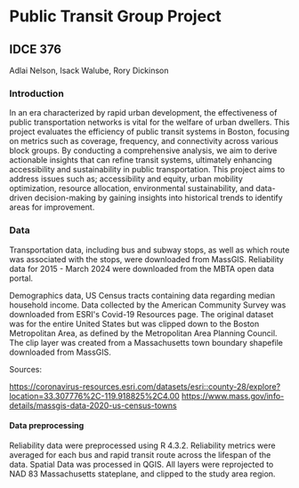 # Public Transit Group Project
## IDCE 376
Adlai Nelson, Isack Walube, Rory Dickinson

### Introduction
In an era characterized by rapid urban development, the effectiveness of public transportation networks is vital for the welfare of urban dwellers. This project evaluates the efficiency of public transit systems in Boston, focusing on metrics such as coverage, frequency, and connectivity across various block groups. By conducting a comprehensive analysis, we aim to derive actionable insights that can refine transit systems, ultimately enhancing accessibility and sustainability in public transportation.
This project aims to address issues such as; accessibility and equity, urban mobility optimization, resource allocation, environmental sustainability, and data-driven decision-making by gaining insights into historical trends to identify areas for improvement. 

### Data

Transportation data, including bus and subway stops, as well as which route was associated with the stops, were downloaded from MassGIS. Reliability data for 2015 - March 2024 were downloaded from the MBTA open data portal. 

Demographics data, US Census tracts containing data regarding median household income. Data collected by the American Community Survey was downloaded from ESRI's Covid-19 Resources page. The original dataset was for the entire United States but was clipped down to the Boston Metropolitan Area, as defined by the Metropolitan Area Planning Council. The clip layer was created from a Massachusetts town boundary shapefile downloaded from MassGIS.

Sources:

https://coronavirus-resources.esri.com/datasets/esri::county-28/explore?location=33.307776%2C-119.918825%2C4.00
https://www.mass.gov/info-details/massgis-data-2020-us-census-towns

#### Data preprocessing

Reliability data were preprocessed using R 4.3.2. Reliability metrics were averaged for each bus and rapid transit route across the lifespan of the data. Spatial Data was processed in QGIS. All layers were reprojected to NAD 83 Massachusetts stateplane, and clipped to the study area region.


